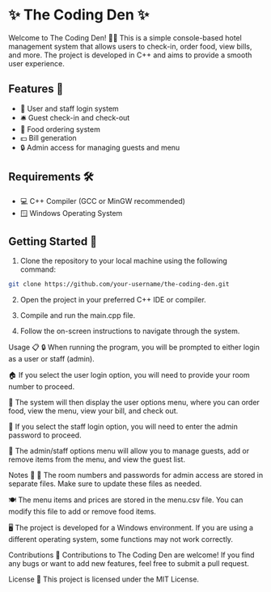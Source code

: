 # ✨ The Coding Den ✨

Welcome to The Coding Den! 🏨🔮 This is a simple console-based hotel management system that allows users to check-in, order food, view bills, and more. The project is developed in C++ and aims to provide a smooth user experience.

## Features 🚀

- 👥 User and staff login system
- 🛎️ Guest check-in and check-out
- 🍔 Food ordering system
- 💵 Bill generation
- 🔒 Admin access for managing guests and menu

## Requirements 🛠️

- 💻 C++ Compiler (GCC or MinGW recommended)
- 🪟 Windows Operating System

## Getting Started 🏁

1. Clone the repository to your local machine using the following command:

```bash
git clone https://github.com/your-username/the-coding-den.git
```
2. Open the project in your preferred C++ IDE or compiler.

3. Compile and run the main.cpp file.

4. Follow the on-screen instructions to navigate through the system.

Usage 📋
🔒 When running the program, you will be prompted to either login as a user or staff (admin).

🏠 If you select the user login option, you will need to provide your room number to proceed.

📝 The system will then display the user options menu, where you can order food, view the menu, view your bill, and check out.

🔐 If you select the staff login option, you will need to enter the admin password to proceed.

🔧 The admin/staff options menu will allow you to manage guests, add or remove items from the menu, and view the guest list.

Notes 📝
🏨 The room numbers and passwords for admin access are stored in separate files. Make sure to update these files as needed.

🍽️ The menu items and prices are stored in the menu.csv file. You can modify this file to add or remove food items.

🖥️ The project is developed for a Windows environment. If you are using a different operating system, some functions may not work correctly.

Contributions 🤝
Contributions to The Coding Den are welcome! If you find any bugs or want to add new features, feel free to submit a pull request.

License 📜
This project is licensed under the MIT License.
